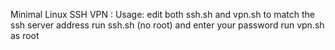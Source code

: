 Minimal Linux SSH VPN :
Usage:
  edit both ssh.sh and vpn.sh to match the ssh server address
  run ssh.sh (no root) and enter your password
  run vpn.sh as root
  
